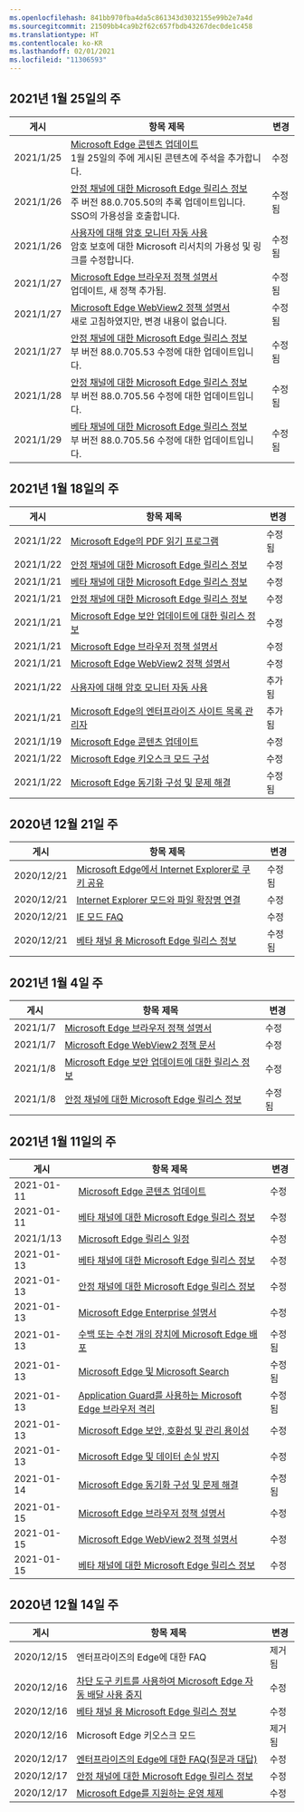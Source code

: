 ```yaml
---
ms.openlocfilehash: 841bb970fba4da5c861343d3032155e99b2e7a4d
ms.sourcegitcommit: 21509bb4ca9b2f62c657fbdb43267dec0de1c458
ms.translationtype: HT
ms.contentlocale: ko-KR
ms.lasthandoff: 02/01/2021
ms.locfileid: "11306593"
---
```

<!-- This file is generated automatically each week. Changes made to this file will be overwritten.-->

## 2021년 1월 25일의 주


| 게시 |항목 제목 | 변경 |
|------|------------|--------|
| 2021/1/25 | [Microsoft Edge 콘텐츠 업데이트](/DeployEdge/microsoft-edge-content-updates)<br>1월 25일의 주에 게시된 콘텐츠에 주석을 추가합니다. | 수정 |
| 2021/1/26 | [안정 채널에 대한 Microsoft Edge 릴리스 정보](/DeployEdge/microsoft-edge-relnote-stable-channel)<br>주 버전 88.0.705.50의 추록 업데이트입니다. SSO의 가용성을 호출합니다.| 수정됨 |
| 2021/1/26 | [사용자에 대해 암호 모니터 자동 사용](/DeployEdge/microsoft-edge-security-password-monitor)<br>암호 보호에 대한 Microsoft 리서치의 가용성 및 링크를 수정합니다. | 수정됨 |
| 2021/1/27 | [Microsoft Edge 브라우저 정책 설명서](/DeployEdge/microsoft-edge-policies)<br>업데이트, 새 정책 추가됨.| 수정됨 |
| 2021/1/27 | [Microsoft Edge WebView2 정책 설명서](/DeployEdge/microsoft-edge-webview-policies)<br>새로 고침하였지만, 변경 내용이 없습니다. | 수정됨 |
| 2021/1/27 | [안정 채널에 대한 Microsoft Edge 릴리스 정보](/DeployEdge/microsoft-edge-relnote-stable-channel)<br>부 버전 88.0.705.53 수정에 대한 업데이트입니다. | 수정됨 |
| 2021/1/28 | [안정 채널에 대한 Microsoft Edge 릴리스 정보](/DeployEdge/microsoft-edge-relnote-stable-channel)<br>부 버전 88.0.705.56 수정에 대한 업데이트입니다. | 수정됨 |
| 2021/1/29 | [베타 채널에 대한 Microsoft Edge 릴리스 정보](/DeployEdge/microsoft-edge-relnote-beta-channel)<br>부 버전 88.0.705.56 수정에 대한 업데이트입니다. | 수정됨 |


## 2021년 1월 18일의 주


| 게시 |항목 제목 | 변경 |
|------|------------|--------|
| 2021/1/22 | [Microsoft Edge의 PDF 읽기 프로그램](/DeployEdge/microsoft-edge-pdf) | 수정됨 |
| 2021/1/22 | [안정 채널에 대한 Microsoft Edge 릴리스 정보](/DeployEdge/microsoft-edge-relnote-stable-channel) | 수정 |
| 2021/1/21 | [베타 채널에 대한 Microsoft Edge 릴리스 정보](/DeployEdge/microsoft-edge-relnote-beta-channel) | 수정 |
| 2021/1/21 | [안정 채널에 대한 Microsoft Edge 릴리스 정보](/DeployEdge/microsoft-edge-relnote-stable-channel) | 수정 |
| 2021/1/21 | [Microsoft Edge 보안 업데이트에 대한 릴리스 정보](/DeployEdge/microsoft-edge-relnotes-security) | 수정 |
| 2021/1/21 | [Microsoft Edge 브라우저 정책 설명서](/DeployEdge/microsoft-edge-policies) | 수정 |
| 2021/1/21 | [Microsoft Edge WebView2 정책 설명서](/DeployEdge/microsoft-edge-webview-policies) | 수정 |
| 2021/1/22 | [사용자에 대해 암호 모니터 자동 사용](/DeployEdge/microsoft-edge-security-password-monitor) | 추가됨 |
| 2021/1/21 | [Microsoft Edge의 엔터프라이즈 사이트 목록 관리자 ](/DeployEdge/edge-ie-mode-site-list-manager) | 추가됨 |
| 2021/1/19 | [Microsoft Edge 콘텐츠 업데이트](/DeployEdge/microsoft-edge-content-updates) | 수정 |
| 2021/1/22 | [Microsoft Edge 키오스크 모드 구성](/DeployEdge/microsoft-edge-configure-kiosk-mode) | 수정 |
| 2021/1/22 | [Microsoft Edge 동기화 구성 및 문제 해결](/DeployEdge/microsoft-edge-enterprise-sync) | 수정됨 |


## 2020년 12월 21일 주


| 게시 |항목 제목 | 변경 |
|------|------------|--------|
| 2020/12/21 | [Microsoft Edge에서 Internet Explorer로 쿠키 공유](/DeployEdge/edge-ie-mode-add-guidance-cookieshare) | 수정됨 |
| 2020/12/21 | [Internet Explorer 모드와 파일 확장명 연결](/DeployEdge/edge-ie-mode-add-guidance-filetype-associations) | 수정 |
| 2020/12/21 | [IE 모드 FAQ](/DeployEdge/edge-ie-mode-faq) | 수정 |
| 2020/12/21 | [베타 채널 용 Microsoft Edge 릴리스 정보](/DeployEdge/microsoft-edge-relnote-beta-channel) | 수정됨 |


## 2021년 1월 4일 주


| 게시 |항목 제목 | 변경 |
|------|------------|--------|
| 2021/1/7 | [Microsoft Edge 브라우저 정책 설명서](/DeployEdge/microsoft-edge-policies) | 수정 |
| 2021/1/7 | [Microsoft Edge WebView2 정책 문서](/DeployEdge/microsoft-edge-webview-policies) | 수정 |
| 2021/1/8 | [Microsoft Edge 보안 업데이트에 대한 릴리스 정보](/DeployEdge/microsoft-edge-relnotes-security) | 수정 |
| 2021/1/8 | [안정 채널에 대한 Microsoft Edge 릴리스 정보](/DeployEdge/microsoft-edge-relnote-stable-channel) | 수정됨 |


## 2021년 1월 11일의 주


| 게시 |항목 제목 | 변경 |
|------|------------|--------|
| 2021-01-11 | [Microsoft Edge 콘텐츠 업데이트](/DeployEdge/microsoft-edge-content-updates) | 수정 |
| 2021-01-11 | [베타 채널에 대한 Microsoft Edge 릴리스 정보](/DeployEdge/microsoft-edge-relnote-beta-channel) | 수정 |
| 2021/1/13 | [Microsoft Edge 릴리스 일정](/DeployEdge/microsoft-edge-release-schedule) | 수정 |
| 2021-01-13 | [베타 채널에 대한 Microsoft Edge 릴리스 정보](/DeployEdge/microsoft-edge-relnote-beta-channel) | 수정 |
| 2021-01-13 | [안정 채널에 대한 Microsoft Edge 릴리스 정보](/DeployEdge/microsoft-edge-relnote-stable-channel) | 수정 |
| 2021-01-13 | [Microsoft Edge Enterprise 설명서](/DeployEdge/index) | 수정 |
| 2021-01-13 | [수백 또는 수천 개의 장치에 Microsoft Edge 배포](/DeployEdge/microsoft-edge-video-deploy) | 수정됨 |
| 2021-01-13 | [Microsoft Edge 및 Microsoft Search](/DeployEdge/microsoft-edge-video-search) | 수정됨 |
| 2021-01-13 | [Application Guard를 사용하는 Microsoft Edge 브라우저 격리](/DeployEdge/microsoft-edge-video-security-application-guard) | 수정됨 |
| 2021-01-13 | [Microsoft Edge 보안, 호환성 및 관리 용이성](/DeployEdge/microsoft-edge-video-security-compatibility-manageability) | 수정 |
| 2021-01-13 | [Microsoft Edge 및 데이터 손실 방지](/DeployEdge/microsoft-edge-video-security-dlp) | 수정 |
| 2021-01-14 | [Microsoft Edge 동기화 구성 및 문제 해결](/DeployEdge/microsoft-edge-enterprise-sync) | 수정됨 |
| 2021-01-15 | [Microsoft Edge 브라우저 정책 설명서](/DeployEdge/microsoft-edge-policies) | 수정 |
| 2021-01-15 | [Microsoft Edge WebView2 정책 설명서](/DeployEdge/microsoft-edge-webview-policies) | 수정 |
| 2021-01-15 | [베타 채널에 대한 Microsoft Edge 릴리스 정보](/DeployEdge/microsoft-edge-relnote-beta-channel) | 수정 |


## 2020년 12월 14일 주


| 게시 |항목 제목 | 변경 |
|------|------------|--------|
| 2020/12/15 | 엔터프라이즈의 Edge에 대한 FAQ | 제거됨 |
| 2020/12/16 | [차단 도구 키트를 사용하여 Microsoft Edge 자동 배달 사용 중지](/DeployEdge/microsoft-edge-blocker-toolkit) | 수정 |
| 2020/12/16 | [베타 채널 용 Microsoft Edge 릴리스 정보](/DeployEdge/microsoft-edge-relnote-beta-channel) | 수정 |
| 2020/12/16 | Microsoft Edge 키오스크 모드 | 제거됨 |
| 2020/12/17 | [엔터프라이즈의 Edge에 대한 FAQ(질문과 대답)](/DeployEdge/faqs-edge-in-the-enterprise) | 수정 |
| 2020/12/17 | [안정 채널에 대한 Microsoft Edge 릴리스 정보](/DeployEdge/microsoft-edge-relnote-stable-channel) | 수정 |
| 2020/12/17 | [Microsoft Edge를 지원하는 운영 체제](/DeployEdge/microsoft-edge-supported-operating-systems) | 수정 |
